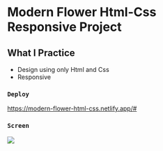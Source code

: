# Modern Flower Html-Css Responsive Project

## What I Practice
- Design using only Html and Css
- Responsive

### `Deploy`

https://modern-flower-html-css.netlify.app/#

### `Screen`

![](Screen.gif)

